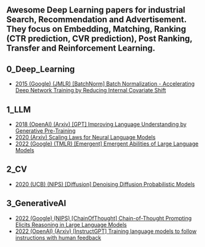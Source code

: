 ## Awesome Deep Learning papers for industrial Search, Recommendation and Advertisement. They focus on Embedding, Matching, Ranking (CTR prediction, CVR prediction), Post Ranking, Transfer and Reinforcement Learning.

## 0_Deep_Learning
* [2015 (Google) (JMLR) [BatchNorm] Batch Normalization - Accelerating Deep Network Training by Reducing Internal Covariate Shift](https://github.com/guyulongcs/Awesome-papers-in-DeepLearning-GenerativeAI/blob/master/0_Deep_Learning/2015%20%28Google%29%20%28JMLR%29%20%5BBatchNorm%5D%20Batch%20Normalization%20-%20Accelerating%20Deep%20Network%20Training%20by%20Reducing%20Internal%20Covariate%20Shift.pdf) <br />

## 1_LLM
* [2018 (OpenAI) (Arxiv) [GPT] Improving Language Understanding by Generative Pre-Training](https://github.com/guyulongcs/Awesome-papers-in-DeepLearning-GenerativeAI/blob/master/1_LLM/2018%20%28OpenAI%29%20%28Arxiv%29%20%5BGPT%5D%20Improving%20Language%20Understanding%20by%20Generative%20Pre-Training.pdf) <br />
* [2020 (Arxiv) Scaling Laws for Neural Language Models](https://github.com/guyulongcs/Awesome-papers-in-DeepLearning-GenerativeAI/blob/master/1_LLM/2020%20%28Arxiv%29%20Scaling%20Laws%20for%20Neural%20Language%20Models.pdf) <br />
* [2022 (Google) (TMLR) [Emergent] Emergent Abilities of Large Language Models](https://github.com/guyulongcs/Awesome-papers-in-DeepLearning-GenerativeAI/blob/master/1_LLM/2022%20%28Google%29%20%28TMLR%29%20%5BEmergent%5D%20Emergent%20Abilities%20of%20Large%20Language%20Models.pdf) <br />

## 2_CV
* [2020 (UCB) (NIPS) [Diffusion] Denoising Diffusion Probabilistic Models](https://github.com/guyulongcs/Awesome-papers-in-DeepLearning-GenerativeAI/blob/master/2_CV/2020%20%28UCB%29%20%28NIPS%29%20%5BDiffusion%5D%20Denoising%20Diffusion%20Probabilistic%20Models.pdf) <br />

## 3_GenerativeAI
* [2022 (Google) (NIPS) [ChainOfThought] Chain-of-Thought Prompting Elicits Reasoning in Large Language Models](https://github.com/guyulongcs/Awesome-papers-in-DeepLearning-GenerativeAI/blob/master/3_GenerativeAI/2022%20%28Google%29%20%28NIPS%29%20%5BChainOfThought%5D%20Chain-of-Thought%20Prompting%20Elicits%20Reasoning%20in%20Large%20Language%20Models.pdf) <br />
* [2022 (OpenAI) (Arxiv) [InstructGPT] Training language models to follow instructions with human feedback](https://github.com/guyulongcs/Awesome-papers-in-DeepLearning-GenerativeAI/blob/master/3_GenerativeAI/2022%20%28OpenAI%29%20%28Arxiv%29%20%5BInstructGPT%5D%20Training%20language%20models%20to%20follow%20instructions%20with%20human%20feedback.pdf) <br />
